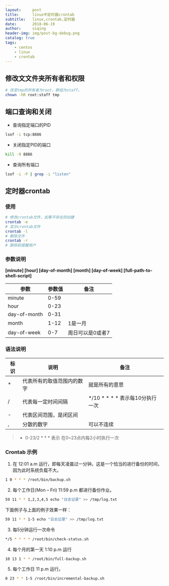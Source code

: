 ```yaml
---
layout:     post
title:      linux中定时器crontab
subtitle:   linux,crontab,定时器
date:       2018-06-19
author:     siqing
header-img: img/post-bg-debug.png
catalog: true
tags:
    - centos
    - linux
    - crontab
---
```


## 修改文文件夹所有者和权限
```bash
# 改变tmp的所有者为root，群组为staff。
chown -hR root:staff tmp
```
## 端口查询和关闭

- 查询指定端口的PID
```bash 
lsof -i tcp:8886
```

- 关闭指定PID的端口
```bash
kill -9 8886
```
- 查询所有端口
```bash
lsof -i -P | grep -i "listen"
```

## 定时器crontab

### 使用

```bash
# 修改crontab文件，如果不存在则创建
crontab -e 
# 显示crontab文件
crontab -l
# 删除文件
crontab -r
# 删除前提醒用户
```

### 参数说明

**[minute] [hour] [day-of-month] [month] [day-of-week] [full-path-to-shell-script]**


| 参数 | 参数值 | 备注 |
| --- | --- | --- |
| minute | 0-59 | |
| hour | 0-23 | |
| day-of-month | 0-31 | |
| month | 1-12 | 1是一月 |
| day-of-week | 0-7 | 周日可以是0或者7|

### 语法说明

| 标识 | 说明 | 备注 |
| --- | --- | --- |
| * | 代表所有的取值范围内的数字 | 就是所有的意思 |
| / | 代表每一定时间间隔 | */10 * * * * 表示每10分执行一次 |
| - | 代表区间范围，是闭区间 | |
| , | 分散的数字 | 可以不连续 |

> * 0-23/2 * * * 表示 在0~23点内每2小时执行一次

### Crontab 示例

1. 在 12:01 a.m 运行，即每天凌晨过一分钟。这是一个恰当的进行备份的时间，因为此时系统负载不大。

``` bash
1 0 * * * /root/bin/backup.sh
```

2. 每个工作日(Mon – Fri) 11:59 p.m 都进行备份作业。

``` bash
59 11 * * 1,2,3,4,5 echo "日志记录" >> /tmp/log.txt
```

下面例子与上面的例子效果一样：

``` bash
59 11 * * 1-5 echo "日志记录" >> /tmp/log.txt
```

3. 每5分钟运行一次命令

``` bash
*/5 * * * * /root/bin/check-status.sh
```

4. 每个月的第一天 1:10 p.m 运行

``` bash
10 13 1 * * /root/bin/full-backup.sh
```

5. 每个工作日 11 p.m 运行。

``` bash
0 23 * * 1-5 /root/bin/incremental-backup.sh
```
